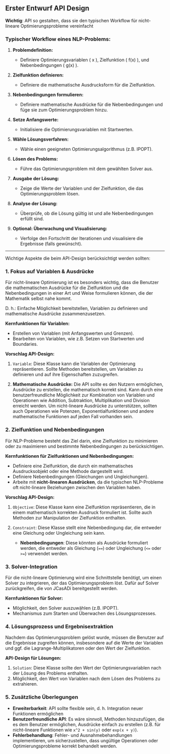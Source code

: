 ## Erster Entwurf API Design

**Wichtig**: API so gestalten, dass sie den typischen Workflow für nicht-lineare Optimierungsprobleme vereinfacht

### Typischer Workflow eines NLP-Problems:

1. **Problemdefinition:**
    - Definiere Optimierungsvariablen \( x \), Zielfunktion \( f(x) \), und Nebenbedingungen \( g(x) \).

2. **Zielfunktion definieren:**
    - Definiere die mathematische Ausdrucksform für die Zielfunktion.

3. **Nebenbedingungen formulieren:**
    - Definiere mathematische Ausdrücke für die Nebenbedingungen und füge sie zum Optimierungsproblem hinzu.

4. **Setze Anfangswerte:**
    - Initialisiere die Optimierungsvariablen mit Startwerten.

5. **Wähle Lösungsverfahren:**
    - Wähle einen geeigneten Optimierungsalgorithmus (z.B. IPOPT).

6. **Lösen des Problems:**
    - Führe das Optimierungsproblem mit dem gewählten Solver aus.

7. **Ausgabe der Lösung:**
    - Zeige die Werte der Variablen und der Zielfunktion, die das Optimierungsproblem lösen.

8. **Analyse der Lösung:**
    - Überprüfe, ob die Lösung gültig ist und alle Nebenbedingungen erfüllt sind.

9. **Optional: Überwachung und Visualisierung:**
    - Verfolge den Fortschritt der Iterationen und visualisiere die Ergebnisse (falls gewünscht).

---

Wichtige Aspekte die beim API-Design berücksichtigt werden sollten:

### 1. **Fokus auf Variablen & Ausdrücke**

Für nicht-lineare Optimierung ist es besonders wichtig, 
dass die Benutzer die mathematischen Ausdrücke für die Zielfunktion und die Nebenbedingungen in einer Art und Weise formulieren können, 
die der Mathematik selbst nahe kommt. 

D. h.: Einfache Möglichkeit bereitstellen, Variablen zu definieren und mathematische Ausdrücke zusammenzusetzen.

**Kernfunktionen für Variablen:**
- Erstellen von Variablen (mit Anfangswerten und Grenzen).
- Bearbeiten von Variablen, wie z.B. Setzen von Startwerten und Boundaries.

**Vorschlag API-Design:**
1. `Variable`: Diese Klasse kann die Variablen der Optimierung repräsentieren. 
Sollte Methoden bereitstellen, um Variablen zu definieren und auf ihre Eigenschaften zuzugreifen.

2. **Mathematische Ausdrücke:** Die API sollte es den Nutzern ermöglichen, Ausdrücke zu erstellen, die mathematisch korrekt sind. 
Kann durch eine benutzerfreundliche Möglichkeit zur Kombination von Variablen und Operationen wie Addition, Subtraktion, 
Multiplikation und Division erreicht werden. 
Um nicht-lineare Ausdrücke zu unterstützen, sollten auch Operationen wie Potenzen, 
Exponentialfunktionen und andere mathematische Funktionen auf jeden Fall vorhanden sein.

### 2. **Zielfunktion und Nebenbedingungen**

Für NLP-Probleme besteht das Ziel darin, eine Zielfunktion zu minimieren oder zu maximieren und bestimmte Nebenbedingungen zu berücksichtigen.

**Kernfunktionen für Zielfunktionen und Nebenbedingungen:**
- Definiere eine Zielfunktion, die durch ein mathematisches Ausdrucksobjekt oder eine Methode dargestellt wird.
- Definiere Nebenbedingungen (Gleichungen und Ungleichungen).
- Arbeite mit **nicht-linearen Ausdrücken**, da die typischen NLP-Probleme oft nicht-lineare Beziehungen zwischen den Variablen haben.

**Vorschlag API-Design:**
1. `Objective`: Diese Klasse kann eine Zielfunktion repräsentieren, die in einem mathematisch korrekten Ausdruck formuliert ist. 
Sollte auch Methoden zur Manipulation der Zielfunktion enthalten.

2. `Constraint`: Diese Klasse stellt eine Nebenbedingung dar, die entweder eine Gleichung oder Ungleichung sein kann.

    - **Nebenbedingungen**: Diese könnten als Ausdrücke formuliert werden, die entweder als Gleichung (`==`) oder Ungleichung (`<=` oder `>=`) verwendet werden.

### 3. **Solver-Integration**

Für die nicht-lineare Optimierung wird eine Schnittstelle benötigt, um einen Solver zu integrieren, der das Optimierungsproblem löst.
Dafür auf Solver zurückgreifen, die von JCasADi bereitgestellt werden.

**Kernfunktionen für Solver:**
- Möglichkeit, den Solver auszuwählen (z.B. IPOPT).
- Mechanismus zum Starten und Überwachen des Lösungsprozesses.

### 4. **Lösungsprozess und Ergebnisextraktion**

Nachdem das Optimierungsproblem gelöst wurde, müssen die Benutzer auf die Ergebnisse zugreifen können, 
insbesondere auf die Werte der Variablen und ggf. die Lagrange-Multiplikatoren oder den Wert der Zielfunktion.

**API-Design für Lösungen:**
1. `Solution`: Diese Klasse sollte den Wert der Optimierungsvariablen nach der Lösung des Problems enthalten.
2. Möglichkeit, den Wert von Variablen nach dem Lösen des Problems zu extrahieren.

### 5. **Zusätzliche Überlegungen**

- **Erweiterbarkeit**: API sollte flexible sein, d. h. Integration neuer Funktionen ermöglichen
- **Benutzerfreundliche API**: Es wäre sinnvoll, Methoden hinzuzufügen, die es dem Benutzer ermöglichen, Ausdrücke einfach zu erstellen (z.B. für nicht-lineare Funktionen wie `x^2 + sin(y)` oder `exp(x + y)`).
- **Fehlerbehandlung**: Fehler- und Ausnahmebehandlungen implementieren, um sicherzustellen, dass ungültige Operationen oder Optimierungsprobleme korrekt behandelt werden.